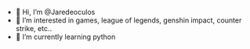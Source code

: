 - 👋 Hi, I’m @Jaredeoculos
- 👀 I’m interested in games, league of legends, genshin impact, counter strike, etc..
- 🌱 I’m currently learning python

<!---
Jaredeoculos/Jaredeoculos is a ✨ special ✨ repository because its `README.md` (this file) appears on your GitHub profile.
You can click the Preview link to take a look at your changes.
--->
